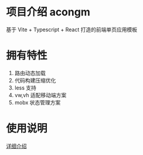 # 项目介绍 acongm
基于 Vite + Typescript + React 打造的前端单页应用模板

# 拥有特性
1. 路由动态加载
2. 代码构建压缩优化
3. less 支持
4. vw,vh 适配移动端方案
5. mobx 状态管理方案

# 使用说明

[详细介绍](https://heavenru.com/post/Vite-with-React-%E6%9C%80%E4%BD%B3%E5%AE%9E%E8%B7%B5)
